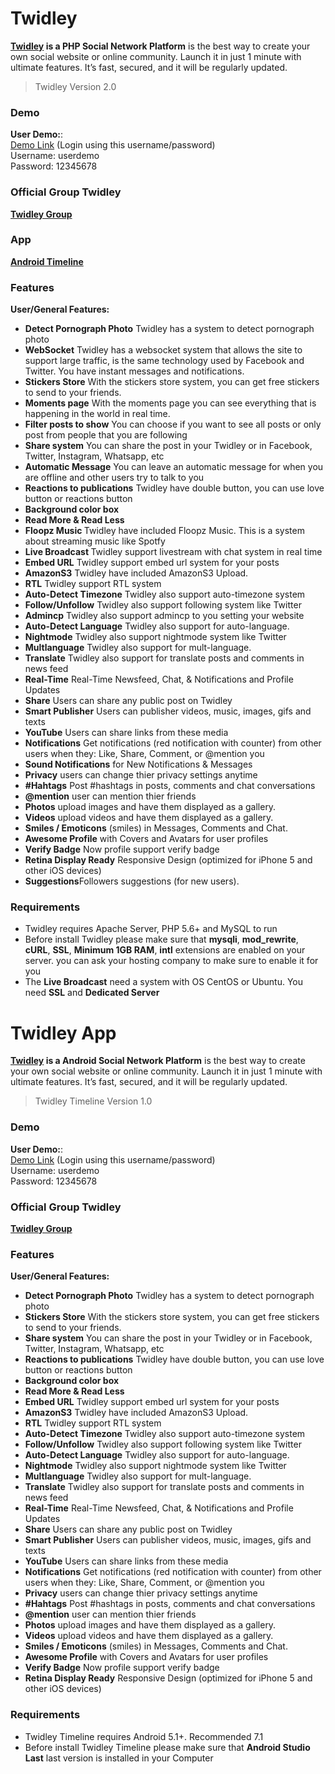 # Twidley
<p>
    <strong><a href="https://www.twidley.com" rel="nofollow">Twidley</a> is a PHP Social Network Platform</strong> is the best way to create your own social website or online community. Launch it in just 1 minute with ultimate features. It’s fast, secured, and it will be regularly updated.
</p>

<blockquote>Twidley Version 2.0</blockquote>

<h3 id="item-description__demo">Demo</h3>
<p>
    <strong>User Demo:</strong>:<br>
    <a href="https://www.twidley.com/" rel="nofollow">Demo Link</a> (Login using this username/password)<br>
    Username: userdemo<br>
    Password: 12345678
</p>

<h3 id="item-description__features">Official Group Twidley</h3>
<p>
      <strong>
                   <a href="https://www.facebook.com/groups/214954005822496/" rel="nofollow">Twidley Group</a>
      </strong>
</p>

<h3 id="item-description__app">App</h3>

<p>
      <strong>
                   <a href="https://play.google.com/store/apps/details?id=com.twidley.mrx.twidley" rel="nofollow">Android Timeline</a>
      </strong>
</p>
    
<h3 id="item-description__features">Features</h3>

<p><strong>User/General Features:</strong></p>


<ul>
   <li>
        <strong>Detect Pornograph Photo</strong> Twidley has a system to detect pornograph photo
    </li>
   <li>
        <strong>WebSocket</strong> Twidley has a websocket system that allows the site to support large traffic, is the same technology used by Facebook and Twitter.
You have instant messages and notifications.
    </li>
   <li>
        <strong>Stickers Store</strong> With the stickers store system, you can get free stickers to send to your friends.
    </li>
   <li>
        <strong>Moments page</strong> With the moments page you can see everything that is happening in the world in real time.
    </li>
   <li>
        <strong>Filter posts to show</strong> You can choose if you want to see all posts or only post from people that you are following
    </li>
   <li>
        <strong>Share system</strong> You can share the post in your Twidley or in Facebook, Twitter, Instagram, Whatsapp, etc
    </li>
   <li>
        <strong>Automatic Message</strong> You can leave an automatic message for when you are offline and other users try to talk to you
    </li>
   <li>
        <strong>Reactions to publications</strong> Twidley have double button, you can use love button or reactions button
    </li>
   <li>
        <strong>Background color box</strong>
    </li>
   <li>
        <strong>Read More & Read Less </strong>
    </li>
   <li>
        <strong>Floopz Music </strong> Twidley have included Floopz Music. This is a system about streaming music like Spotfy
    </li>
   <li>
        <strong>Live Broadcast </strong> Twidley support livestream with chat system in real time
    </li>
   <li>
        <strong>Embed URL</strong> Twidley support embed url system for your posts
    </li>
   <li>
        <strong>AmazonS3</strong> Twidley have included AmazonS3 Upload.
   </li>
    <li>
        <strong>RTL</strong> Twidley support RTL system
    </li>
    <li>
        <strong>Auto-Detect Timezone</strong> Twidley also support auto-timezone system
    </li>
    <li>
        <strong>Follow/Unfollow</strong> Twidley also support following system like Twitter
    </li>
    <li>
        <strong>Admincp</strong> Twidley also support admincp to you setting your website
    </li>
    <li>
        <strong>Auto-Detect Language</strong> Twidley also support for auto-language.
    </li>
     <li>
         <strong>Nightmode</strong> Twidley also support nightmode system like Twitter
    </li>
    <li>
        <strong>Multlanguage</strong> Twidley also support for mult-language.
    </li>
    <li>
        <strong>Translate</strong> Twidley also support for translate posts and comments in news feed
    </li>
    <li>
        <strong>Real-Time</strong> Real-Time Newsfeed, Chat, &amp; Notifications and Profile Updates
    </li>
    <li>
        <strong>Share</strong> Users can share any public post on Twidley
    </li>
    <li>
        <strong>Smart Publisher</strong> Users can publisher videos, music, images, gifs and texts
    </li>
    <li>
        <strong>YouTube</strong> Users can share links from these media
    </li>
    <li>
        <strong>Notifications</strong> Get notifications (red notification with counter) from other users when they: Like, Share, Comment, or @mention you
    </li>
    <li>
        <strong>Sound Notifications</strong> for New Notifications &amp; Messages
    </li>
    <li>
        <strong>Privacy</strong> users can change thier privacy settings anytime
    </li>
    <li>
        <strong>#Hahtags</strong> Post #hashtags in posts, comments and chat conversations
    </li>
    <li>
        <strong>@mention</strong> user can mention thier friends
    </li>
    <li>
        <strong>Photos</strong> upload images and have them displayed as a gallery.
    </li>
    <li>
        <strong>Videos</strong> upload videos and have them displayed as a gallery.
    </li>
    <li>
        <strong>Smiles / Emoticons</strong> (smiles) in Messages, Comments and Chat.
    </li>
    <li>
        <strong>Awesome Profile</strong> with Covers and Avatars for user profiles
    </li>
    <li>
        <strong>Verify Badge</strong> Now profile support verify badge
    </li>
    <li>
        <strong>Retina Display Ready</strong> Responsive Design (optimized for iPhone 5 and other iOS devices)
    </li>
    <li>
        <strong>Suggestions</strong>Followers suggestions (for new users).
    </li>
</ul>

<h3 id="item-description__requirements">Requirements</h3>

<ul>
    <li>
        Twidley requires Apache Server, PHP 5.6+ and MySQL to run
    </li>
    <li>
        Before install Twidley please make sure that <strong>mysqli</strong>, <strong>mod_rewrite</strong>, <strong>cURL</strong>, <strong>SSL</strong>, <strong>Minimum 1GB RAM</strong>, <strong>intl</strong> extensions are enabled on your server. you can ask your hosting company to make sure to enable it for you
    </li>
    <li>
         The <strong>Live Broadcast</strong> need a system with OS CentOS or Ubuntu. You need <strong>SSL</strong> and <strong>Dedicated Server</strong>
   </li>
</ul>

# Twidley App

<p>
    <strong><a href="https://www.twidley.com" rel="nofollow">Twidley</a> is a Android Social Network Platform</strong> is the best way to create your own social website or online community. Launch it in just 1 minute with ultimate features. It’s fast, secured, and it will be regularly updated.
</p>

<blockquote>Twidley Timeline Version 1.0</blockquote>

<h3 id="item-description__demo">Demo</h3>
<p>
    <strong>User Demo:</strong>:<br>
    <a href="https://play.google.com/store/apps/details?id=com.twidley.mrx.twidley" rel="nofollow">Demo Link</a> (Login using this username/password)<br>
    Username: userdemo<br>
    Password: 12345678
</p>

<h3 id="item-description__features">Official Group Twidley</h3>
<p>
      <strong>
                   <a href="https://www.facebook.com/groups/214954005822496/" rel="nofollow">Twidley Group</a>
      </strong>
</p>

<p>
    
<h3 id="item-description__features">Features</h3>

<p><strong>User/General Features:</strong></p>


<ul>
   <li>
        <strong>Detect Pornograph Photo</strong> Twidley has a system to detect pornograph photo
    </li>
   <li>
        <strong>Stickers Store</strong> With the stickers store system, you can get free stickers to send to your friends.
    </li>

   <li>
        <strong>Share system</strong> You can share the post in your Twidley or in Facebook, Twitter, Instagram, Whatsapp, etc
    </li>
   <li>
        <strong>Reactions to publications</strong> Twidley have double button, you can use love button or reactions button
    </li>
   <li>
        <strong>Background color box</strong>
    </li>
   <li>
        <strong>Read More & Read Less </strong>
    </li>
   <li>
        <strong>Embed URL</strong> Twidley support embed url system for your posts
    </li>
   <li>
        <strong>AmazonS3</strong> Twidley have included AmazonS3 Upload.
   </li>
    <li>
        <strong>RTL</strong> Twidley support RTL system
    </li>
    <li>
        <strong>Auto-Detect Timezone</strong> Twidley also support auto-timezone system
    </li>
    <li>
        <strong>Follow/Unfollow</strong> Twidley also support following system like Twitter
    </li>
    <li>
        <strong>Auto-Detect Language</strong> Twidley also support for auto-language.
    </li>
     <li>
         <strong>Nightmode</strong> Twidley also support nightmode system like Twitter
    </li>
    <li>
        <strong>Multlanguage</strong> Twidley also support for mult-language.
    </li>
    <li>
        <strong>Translate</strong> Twidley also support for translate posts and comments in news feed
    </li>
    <li>
        <strong>Real-Time</strong> Real-Time Newsfeed, Chat, &amp; Notifications and Profile Updates
    </li>
    <li>
        <strong>Share</strong> Users can share any public post on Twidley
    </li>
    <li>
        <strong>Smart Publisher</strong> Users can publisher videos, music, images, gifs and texts
    </li>
    <li>
        <strong>YouTube</strong> Users can share links from these media
    </li>
    <li>
        <strong>Notifications</strong> Get notifications (red notification with counter) from other users when they: Like, Share, Comment, or @mention you
    </li>
    <li>
        <strong>Privacy</strong> users can change thier privacy settings anytime
    </li>
    <li>
        <strong>#Hahtags</strong> Post #hashtags in posts, comments and chat conversations
    </li>
    <li>
        <strong>@mention</strong> user can mention thier friends
    </li>
    <li>
        <strong>Photos</strong> upload images and have them displayed as a gallery.
    </li>
    <li>
        <strong>Videos</strong> upload videos and have them displayed as a gallery.
    </li>
    <li>
        <strong>Smiles / Emoticons</strong> (smiles) in Messages, Comments and Chat.
    </li>
    <li>
        <strong>Awesome Profile</strong> with Covers and Avatars for user profiles
    </li>
    <li>
        <strong>Verify Badge</strong> Now profile support verify badge
    </li>
    <li>
        <strong>Retina Display Ready</strong> Responsive Design (optimized for iPhone 5 and other iOS devices)
    </li>
</ul>
<h3 id="item-description__requirements">Requirements</h3>

<ul>
    <li>
        Twidley Timeline requires Android 5.1+. Recommended 7.1
    </li>
    <li>
        Before install Twidley Timeline please make sure that <strong> Android Studio Last</strong> last version is installed in your Computer
    </li>
</ul>

